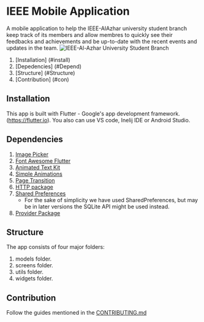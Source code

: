 # IEEE Mobile Application

A mobile application to help the IEEE-AlAzhar university student branch keep track of its members and allow membres to quickly see their feedbacks and achievements and be up-to-date with the recent events and updates in the team.
![IEEE-Al-Azhar University Student Branch](https://raw.githubusercontent.com/IEEE-AlAzhar/Official-Website/master/src/assets/images/logo.png)

1. [Installation] (#install)
2. [Depedencies]  (#Depend)
3. [Structure]    (#Structure)
4. [Contribution] (#con)

## Installation
<a name = "install"></a>
This app is built with  Flutter - Google's app development framework. (https://flutter.io).
You also can use VS code, Inelij IDE or Android Studio.

## Dependencies
<a name= "Depend"></a>
1. [Image Picker](https://pub.dev/packages/image_picker)
2. [Font Awesome Flutter](https://pub.dev/packages/font_awesome_flutter)
3. [Animated Text Kit](https://pub.dev/packages/animated_text_kit)
4. [Simple Animations](https://pub.dev/packages/simple_animations)
5. [Page Transition](https://pub.dev/packages/page_transition)
6. [HTTP package](https://pub.dev/packages/http)
7. [Shared Preferences](https://pub.dev/packages/shared_preferences)
    - For the sake of simplicity we have used SharedPreferences, but may be in later versions the SQLite API might be used instead.
8. [Provider Package](https://pub.dev/packages/provider)    

## Structure
<a name= "Structure"></a>
The app consists of four major folders:
 1. models folder.
 2. screens folder.
 3. utils folder.
 4. widgets folder.

## Contribution
<a name= "con"></a>
Follow the guides mentioned in the [CONTRIBUTING.md](https://github.com/IEEE-AlAzhar/Mobile-app/blob/master/CONTRIBUTION.md)
 

